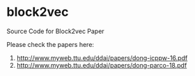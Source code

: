 # block2vec
Source Code for Block2vec Paper

Please check the papers here:

 1. http://www.myweb.ttu.edu/ddai/papers/dong-icppw-16.pdf
 2. http://www.myweb.ttu.edu/ddai/papers/dong-parco-18.pdf
